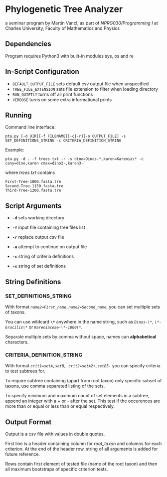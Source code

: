# Phylogenetic Tree Analyzer
a seminar program by Martin Vancl, as part of _NPRG030/Programming I_ at Charles University, Faculty of Mathematics and Physics

## Dependencies
Program requires Python3 with built-in modules sys, os and re

## In-Script Configuration
- `DEFAULT_OUTPUT_FILE` sets default csv output file when unspecified
- `TREE_FILE_EXTENSION` sets file extension to filter when loading directory
- `RUN_QUIETLY` turns off all print functions
- `VERBOSE` turns on some extra informational prints

## Running

Command line interface:

    pta.py [-d DIR][-f FILENAME][-c|-r][-o OUTPUT_FILE] -s SET_DEFINITIONS_STRING -c CRITERIA_DEFINITION_STRING

Example: 

    pta.py -d . -f trees.txt -r -s dino=Dinos-*,karen=Karenia\* -c cany=dino,karen cmax=dino2-,karen3-`

where _trees.txt_ contains

    First-Tree-1000.fasta.tre
    Second-Tree-1150.fasta.tre
    Third-Tree-1200.fasta.tre

## Script Arguments
- **`-d`** sets working directory
- **`-f`** input file containing tree files list
- **`-r`** replace output csv file
- **`-a`** attempt to continue on output file

- **`-c`** string of criteria definitions
- **`-s`** string of set definitions

## String Definitions

### SET_DEFINITIONS_STRING
With format _`name2=First_name,name2=Second_name`_, you can set multiple sets of taxons. 

You can use wildcard **`\*`** anywhere in the name string, such as _`Dinos-\*`_, _`\*-Gracilis\*`_ or _`Kareniaceae-\*-1000\*`_. 

Separate multiple sets by comma without space, names can **alphabetical** characters.

### CRITERIA_DEFINITION_STRING
With format _`crit1=setA,setB, crit2=setA2+,setB5-`_ you can specify criteria to test subtrees for.

To require subtree containing (apart from root taxon) only specific subset of taxons, use comma separated listing of the sets.

To specify minimum and maximum count of set elements in a subtree, append an integer with a + or - after the set. This test if the occurences are more than or equal or less than or equal respectively.

## Output Format
Output is a _csv_ file with values in double quotes.

First line is a header containing column for _root\_taxon_ and columns for each criterion.
At the end of the header row, string of all arguments is added for future reference.

Rows contain first element of tested file (name of the root taxon) and then all maximum bootstraps of specific criterion tests.
